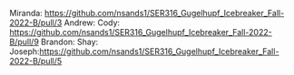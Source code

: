 Miranda: https://github.com/nsands1/SER316_Gugelhupf_Icebreaker_Fall-2022-B/pull/3 
Andrew: 
Cody: https://github.com/nsands1/SER316_Gugelhupf_Icebreaker_Fall-2022-B/pull/9
Brandon:
Shay:
Joseph:https://github.com/nsands1/SER316_Gugelhupf_Icebreaker_Fall-2022-B/pull/5
